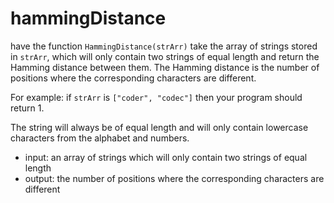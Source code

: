 # hammingDistance

have the function `HammingDistance(strArr)` take the array of strings stored in `strArr`, which will only contain two strings of equal length and
return the Hamming distance between them.
The Hamming distance is the number of positions where the corresponding characters are different.

For example:
if `strArr` is `["coder", "codec"]` then your program should return 1.

The string will always be of equal length and will only contain lowercase characters from the alphabet and numbers.

- input: an array of strings which will only contain two strings of equal length
- output: the number of positions where the corresponding characters are different